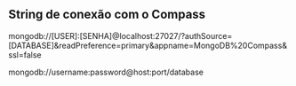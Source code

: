 ## String de conexão com o Compass

mongodb://[USER]:[SENHA]@localhost:27027/?authSource=[DATABASE]&readPreference=primary&appname=MongoDB%20Compass&ssl=false

mongodb://username:password@host:port/database